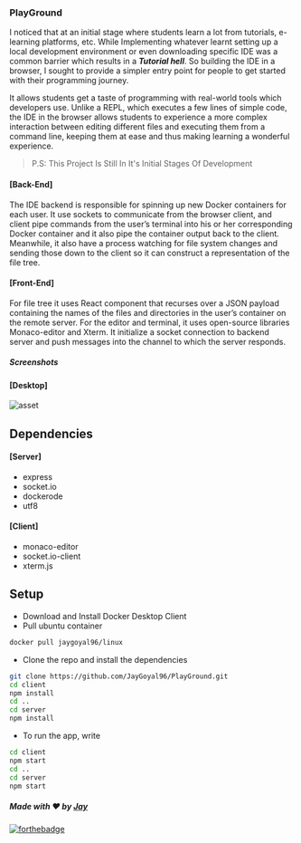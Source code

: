 ### PlayGround

I noticed that at an initial stage where students learn a lot from tutorials, e-learning platforms, etc. While Implementing whatever learnt setting up a local development environment or even downloading specific IDE was a common barrier which results in a ***Tutorial hell***. So building the IDE in a browser, I sought to provide a simpler entry point for people to get started with their programming journey.

It allows students get a taste of programming with real-world tools which developers use. Unlike a REPL, which executes a few lines of simple code, the IDE in the browser allows students to experience a more complex interaction between editing different files and executing them from a command line, keeping them at ease and thus making learning a wonderful experience.

>P.S: This Project Is Still In It's Initial Stages Of Development

#### [Back-End]
The IDE backend is responsible for spinning up new Docker containers for each user. It use sockets to communicate from the browser client, and client pipe commands from the user’s terminal into his or her corresponding Docker container and it also pipe the container output back to the client. Meanwhile, it also have a process watching for file system changes and sending those down to the client so it can construct a representation of the file tree.

#### [Front-End]
For file tree it uses React component that recurses over a JSON payload containing the names of the files and directories in the user’s container on the remote server. For the editor and terminal, it uses open-source libraries Monaco-editor and Xterm. It initialize a socket connection to backend server and push messages into the channel to which the server responds.

##### Screenshots
#### [Desktop]
![asset](https://raw.githubusercontent.com/JayGoyal96/PlayGround/master/asset/1.png?token=GHSAT0AAAAAABRCKPT4GJCNO5H7FV3IJW5IYRNYEUA)

## Dependencies
#### [Server]
* express
* socket.io
* dockerode
* utf8

#### [Client]
* monaco-editor
* socket.io-client
* xterm.js

## Setup
- Download and Install Docker Desktop Client
- Pull ubuntu container

```bash
docker pull jaygoyal96/linux
```
- Clone the repo and install the dependencies 

```bash
git clone https://github.com/JayGoyal96/PlayGround.git
cd client
npm install
cd ..
cd server
npm install
```
- To run the app, write

```bash
cd client
npm start
cd ..
cd server
npm start
```

##### Made with ♥ by <a href="https://github.com/jaygoyal96">Jay</a>


[![forthebadge](https://forthebadge.com/images/badges/built-with-love.svg)](https://github.com/jaygoyal96)
